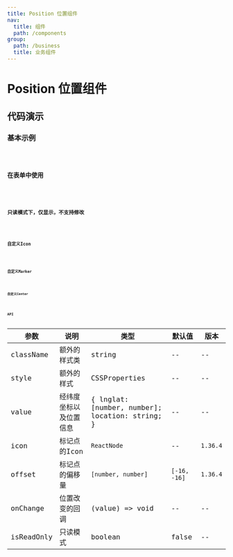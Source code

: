 ```yaml
---
title: Position 位置组件
nav:
  title: 组件
  path: /components
group:
  path: /business
  title: 业务组件
---
```


# Position 位置组件

## 代码演示

### 基本示例

<code src="./demo/demo-01.tsx" />

### 在表单中使用

<code src="./demo/demo-02.tsx" />

### 只读模式下，仅显示，不支持修改

<code src="./demo/demo-03.tsx" />

### 自定义Icon

<code src="./demo/demo-04.tsx" />

### 自定义Marker

<code src="./demo/demo-05.tsx" />

### 自定义Center

<code src="./demo/demo-06.tsx" />

## API

| 参数       | 说明                   | 类型                                            | 默认值 | 版本 |
| ---------- | ---------------------- | ----------------------------------------------- | ------ | ---- |
| className  | 额外的样式类           | string                                          | --     | --   |
| style      | 额外的样式             | CSSProperties                                   | --     | --   |
| value      | 经纬度坐标以及位置信息 | { lnglat: [number, number]; location: string; } | --     | --   |
| icon      | 标记点的Icon | `ReactNode` | --     | `1.36.4`   |
| offset      | 标记点的偏移量  | `[number, number]` | `[-16, -16]` | `1.36.4`   |
| onChange   | 位置改变的回调         | (value) => void                                 | --     | --   |
| isReadOnly | 只读模式               | boolean                                         | false  | --   |
